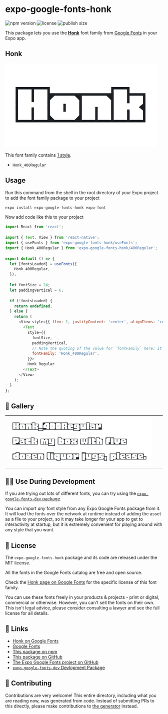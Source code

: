 # expo-google-fonts-honk

![npm version](https://flat.badgen.net/npm/v/expo-google-fonts-honk)
![license](https://flat.badgen.net/github/license/expo/google-fonts)
![publish size](https://flat.badgen.net/packagephobia/install/expo-google-fonts-honk)

This package lets you use the [**Honk**](https://fonts.google.com/specimen/Honk) font family from [Google Fonts](https://fonts.google.com/) in your Expo app.

## Honk

![Honk](./font-family.png)

This font family contains [1 style](#-gallery).

- `Honk_400Regular`

## Usage

Run this command from the shell in the root directory of your Expo project to add the font family package to your project
```sh
expo install expo-google-fonts-honk expo-font
```

Now add code like this to your project
```js
import React from 'react';

import { Text, View } from 'react-native';
import { useFonts } from 'expo-google-fonts-honk/useFonts';
import { Honk_400Regular } from 'expo-google-fonts-honk/400Regular';

export default () => {
  let [fontsLoaded] = useFonts({
    Honk_400Regular,
  });

  let fontSize = 24;
  let paddingVertical = 6;

  if (!fontsLoaded) {
    return undefined;
  } else {
    return (
      <View style={{ flex: 1, justifyContent: 'center', alignItems: 'center' }}>
        <Text
          style={{
            fontSize,
            paddingVertical,
            // Note the quoting of the value for `fontFamily` here; it expects a string!
            fontFamily: 'Honk_400Regular',
          }}>
          Honk Regular
        </Text>
      </View>
    );
  }
};

```

## 🔡 Gallery


||||
|-|-|-|
|![Honk_400Regular](.//400Regular/Honk_400Regular.ttf.png)||||


## 👩‍💻 Use During Development

If you are trying out lots of different fonts, you can try using the [`expo-google-fonts-dev` package](https://github.com/freeboub/google-fonts/tree/master/font-packages/dev#readme).

You can import *any* font style from any Expo Google Fonts package from it. It will load the fonts
over the network at runtime instead of adding the asset as a file to your project, so it may take longer
for your app to get to interactivity at startup, but it is extremely convenient
for playing around with any style that you want.

## 📖 License

The `expo-google-fonts-honk` package and its code are released under the MIT license.

All the fonts in the Google Fonts catalog are free and open source.

Check the [Honk page on Google Fonts](https://fonts.google.com/specimen/Honk) for the specific license of this font family.

You can use these fonts freely in your products & projects - print or digital, commercial or otherwise. However, you can't sell the fonts on their own. This isn't legal advice, please consider consulting a lawyer and see the full license for all details.

## 🔗 Links

- [Honk on Google Fonts](https://fonts.google.com/specimen/Honk)
- [Google Fonts](https://fonts.google.com/)
- [This package on npm](https://www.npmjs.com/package/expo-google-fonts-honk)
- [This package on GitHub](https://github.com/freeboub/google-fonts/tree/master/font-packages/honk)
- [The Expo Google Fonts project on GitHub](https://github.com/freeboub/google-fonts)
- [`expo-google-fonts-dev` Devlopment Package](https://github.com/freeboub/google-fonts/tree/master/font-packages/dev)

## 🤝 Contributing

Contributions are very welcome! This entire directory, including what you are reading now, was generated from code. Instead of submitting PRs to this directly, please make contributions to [the generator](https://github.com/freeboub/google-fonts/tree/master/packages/generator) instead.
